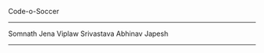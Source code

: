 Code-o-Soccer
_____________________________________________
Somnath Jena
Viplaw Srivastava
Abhinav Japesh
_____________________________________________
